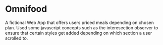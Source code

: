 # Omnifood
A fictional Web App that offers users priced meals depending on chosen plan.
Used some javascript concepts such as the interesection observer to ensure that certain styles get added depending on which section a user scrolled to.

